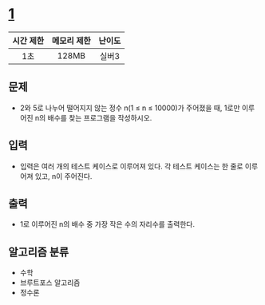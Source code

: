 # [1](https://www.acmicpc.net/problem/4375)

|시간 제한|메모리 제한|난이도|
|:-------:|:---------:|:---:|
|1초|128MB|실버3|

## 문제
- 2와 5로 나누어 떨어지지 않는 정수 n(1 ≤ n ≤ 10000)가 주어졌을 때, 1로만 이루어진 n의 배수를 찾는 프로그램을 작성하시오.
## 입력

- 입력은 여러 개의 테스트 케이스로 이루어져 있다. 각 테스트 케이스는 한 줄로 이루어져 있고, n이 주어진다.

## 출력
- 1로 이루어진 n의 배수 중 가장 작은 수의 자리수를 출력한다.

## 알고리즘 분류
- 수학
- 브루트포스 알고리즘
- 정수론